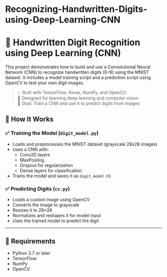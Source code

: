 # Recognizing-Handwritten-Digits-using-Deep-Learning-CNN
# 🧠 Handwritten Digit Recognition using Deep Learning (CNN)

This project demonstrates how to build and use a Convolutional Neural Network (CNN) to recognize handwritten digits (0–9) using the MNIST dataset. It includes a model training script and a prediction script using OpenCV to test your own digit images.

> ✅ Built with TensorFlow, Keras, NumPy, and OpenCV  
> 📂 Designed for learning deep learning and computer vision  
> 🎯 Goal: Train a CNN and use it to predict digits from images

## 🧠 How It Works

### ✅ Training the Model (`digit_model.py`)
- Loads and preprocesses the MNIST dataset (grayscale 28x28 images)
- Uses a CNN with:
  - Conv2D layers
  - MaxPooling
  - Dropout for regularization
  - Dense layers for classification
- Trains the model and saves it as `digit_model.h5`

### ✅ Predicting Digits (`cv.py`)
- Loads a custom image using OpenCV
- Converts the image to grayscale
- Resizes it to 28×28
- Normalizes and reshapes it for model input
- Uses the trained model to predict the digit

---

## 🧩 Requirements

- Python 3.7 or later
- TensorFlow
- NumPy
- OpenCV

